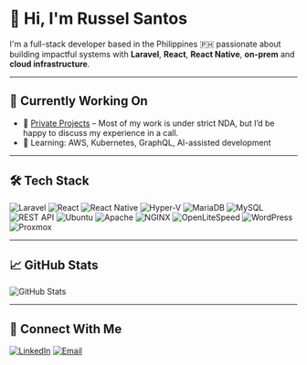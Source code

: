 # 👋 Hi, I'm Russel Santos

I'm a full-stack developer based in the Philippines 🇵🇭 passionate about building impactful systems with **Laravel**, **React**, **React Native**, **on-prem** and **cloud infrastructure**.

---

## 💼 Currently Working On
- 🚀 [Private Projects](#) – Most of my work is under strict NDA, but I’d be happy to discuss my experience in a call.
- 🧠 Learning: AWS, Kubernetes, GraphQL, AI-assisted development

---

## 🛠️ Tech Stack
![Laravel](https://img.shields.io/badge/Laravel-%23FF2D20.svg?style=flat&logo=laravel&logoColor=white)
![React](https://img.shields.io/badge/React-%2320232a.svg?style=flat&logo=react&logoColor=%2361DAFB)
![React Native](https://img.shields.io/badge/React_Native-20232A?style=for-the-badge&logo=react&logoColor=61DAFB)
![Hyper-V](https://img.shields.io/badge/Hyper--V-0078D7?style=for-the-badge&logo=microsoft&logoColor=white)
![MariaDB](https://img.shields.io/badge/MariaDB-003545?style=for-the-badge&logo=mariadb&logoColor=white)
![MySQL](https://img.shields.io/badge/MySQL-4479A1?style=for-the-badge&logo=mysql&logoColor=white)
![REST API](https://img.shields.io/badge/REST-API-005571?style=for-the-badge)
![Ubuntu](https://img.shields.io/badge/Ubuntu-E95420?style=for-the-badge&logo=ubuntu&logoColor=white)
![Apache](https://img.shields.io/badge/Apache-D22128?style=for-the-badge&logo=apache&logoColor=white)
![NGINX](https://img.shields.io/badge/Nginx-009639?style=for-the-badge&logo=nginx&logoColor=white)
![OpenLiteSpeed](https://img.shields.io/badge/OpenLiteSpeed-2F8FDE?style=for-the-badge&logo=openlitespeed&logoColor=white)
![WordPress](https://img.shields.io/badge/WordPress-21759B?style=for-the-badge&logo=wordpress&logoColor=white)
![Proxmox](https://img.shields.io/badge/Proxmox-333333?style=flat&logo=proxmox&logoColor=white)

---

## 📈 GitHub Stats
![GitHub Stats](https://github-readme-stats.vercel.app/api?username=russelsantos&show_icons=true&theme=tokyonight)

---

## 🔗 Connect With Me
[![LinkedIn](https://img.shields.io/badge/-LinkedIn-blue?style=flat-square&logo=Linkedin&logoColor=white)](https://linkedin.com/in/yourprofile)
[![Email](https://img.shields.io/badge/Email-D14836?style=flat&logo=gmail&logoColor=white)](mailto:you@example.com)
